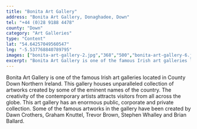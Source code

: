 ```yaml
---
title: "Bonita Art Gallery"
address: "Bonita Art Gallery, Donaghadee, Down"
tel: "+44 (0)28 9188 4478"
county: "Down"
category: "Art Galleries"
type: "Content"
lat: "54.64257049560547"
lng: "-5.537768840789795"
images: ["bonita-art-gallery-2.jpg","368","500","bonita-art-gallery-6.jpg","320","240"]
excerpt: "Bonita Art Gallery is one of the famous Irish art galleries located in County Down Northern Ireland. This gallery houses unparalleled collection of ar..."
---
```

<p>Bonita Art Gallery is one of the famous Irish art galleries located in County Down Northern Ireland. This gallery houses unparalleled collection of artworks created by some of the eminent names of the country. The creativity of the contemporary artists attracts visitors from all across the globe. This art gallery has an enormous public, corporate and private collection. Some of the famous artworks in the gallery have been created by Dawn Crothers, Graham Knuttel, Trevor Brown, Stephen Whalley and Brian Ballard.</p>